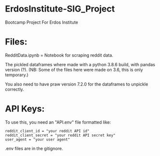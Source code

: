 # ErdosInstitute-SIG_Project
Bootcamp Project For Erdos Institute


# Files:

RedditData.ipynb = Notebook for scraping reddit data.

The pickled dataframes where made with a python 3.8.6 build, with pandas version (?). (NB: Some of the files here were made on 3.6, this is only temporary.)

You also need to have praw version 7.2.0 for the dataframes to unpickle correctly.


# API Keys:

To use this, you need an "API.env" file formatted like:

```
reddit_client_id = "your reddit API id"
reddit_client_secret = "your reddit API secret key" 
user_agent = "your user agent"
```

.env files are in the gitignore.
